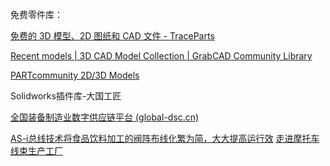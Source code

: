 免费零件库：

[免费的 3D 模型、2D 图纸和 CAD 文件 - TraceParts](https://www.traceparts.cn/zh)

[Recent models | 3D CAD Model Collection | GrabCAD Community Library](https://grabcad.com/library)

[PARTcommunity 2D/3D Models](https://ptc.partcommunity.com/3d-cad-models/)

Solidworks插件库-大国工匠

[全国装备制造业数字供应链平台 (global-dsc.cn)](https://www.global-dsc.cn/dggj)

[AS-i总线技术将食品饮料加工的阀阵布线化繁为简，大大提高运行效](https://www.bilibili.com/video/BV1Q3411E7Go)
[走进摩托车线束生产工厂](https://www.bilibili.com/video/BV15D4y147yM/?spm_id_from=333.999.0.0)  